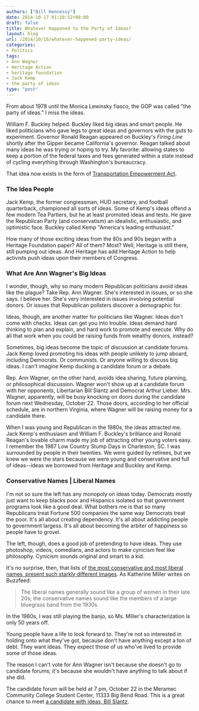 ```yaml
---
authors: ["Bill Hennessy"]
date: 2014-10-17 01:20:52+00:00
draft: false
title: Whatever Happened to the Party of Ideas?
layout: blog
url: /2014/10/16/whatever-happened-party-ideas/
categories:
- Politics
tags:
- Ann Wagner
- Heritage Action
- heritage foundation
- Jack Kemp
- the party of ideas
type: "post"
---
```


From about 1978 until the Monica Lewinsky fiasco, the GOP was called "the party of ideas." I miss the ideas.

William F. Buckley helped. Buckley liked big ideas and smart people. He liked politicians who gave legs to great ideas and governors with the guts to experiment. Governor Ronald Reagan appeared on Buckley's _Firing Line_ shortly after the Gipper became California's governor. Reagan talked about many ideas he was trying or hoping to try. My favorite: allowing states to keep a portion of the federal taxes and fees generated within a state instead of cycling everything through Washington's bureaucracy.

That idea now exists in the form of [Transportation Empowerment Act](https://hennessysview.com/2014/07/13/ronald-reagan-wants-transportation-empowerment-act/).



### The Idea People



Jack Kemp, the former congressman, HUD secretary, and football quarterback, championed all sorts of ideas. Some of Kemp's ideas offend a few modern Tea Partiers, but he at least promoted ideas and tests. He gave the Republican Party (and conservatism) an idealistic, enthusiastic, and optimistic face. Buckley called Kemp "America's leading enthusiast."

How many of those exciting ideas from the 80s and 90s began with a Heritage Foundation paper? All of them? Most? Well, Heritage is still there, still pumping out ideas. And Heritage has add Heritage Action to help activists push ideas upon their members of Congress.



### What Are Ann Wagner's Big Ideas



I wonder, though, why so many modern Republican politicians avoid ideas like the plague? Take Rep. Ann Wagner. She's interested in issues, or so she says. I believe her. She's very interested in issues involving potential donors. Or issues that Republican pollsters discover a demographic for.

Ideas, though, are another matter for politicians like Wagner. Ideas don't come with checks. Ideas can get you into trouble. Ideas demand hard thinking to plan and explain, and hard work to promote and execute. Why do all that work when you could be raising funds from wealthy donors, instead?

Sometimes, big ideas become the topic of discussion at candidate forums. Jack Kemp loved promoting his ideas with people unlikely to jump aboard, including Democrats. Or communists. Or anyone willing to discuss big ideas. I can't imagine Kemp ducking a candidate forum or a debate.

Rep. Ann Wagner, on the other hand, avoids idea sharing, future planning, or philosophical discussion. Wagner won't show up at a candidate forum with her opponents, Libertarian Bill Slantz and Democrat Arthur Lieber. Mrs. Wagner, apparently, will be busy knocking on doors during the candidate forum next Wednesday, October 22. Those doors, according to her official schedule, are in northern Virginia, where Wagner will be raising money for a candidate there.

When I was young and Republican in the 1980s, the ideas attracted me. Jack Kemp's enthusiasm and William F. Buckley's brilliance and Ronald Reagan's lovable charm made my job of attracting other young voters easy. I remember the 1987 Low Country Stump Days in Charleston, SC. I was surrounded by people in their twenties. We were guided by retirees, but we knew we were the stars because we were young and conservative and full of ideas--ideas we borrowed from Heritage and Buckley and Kemp.



### Conservative Names | Liberal Names



I'm not so sure the left has any monopoly on ideas today. Democrats mostly just want to keep blacks poor and Hispanics isolated so that government programs look like a good deal. What bothers me is that so many Republicans treat Fortune 500 companies the same way Democrats treat the poor. It's all about creating dependency. It's all about addicting people to government largess. It's all about becoming the arbiter of happiness so people have to grovel.

The left, though, does a good job of pretending to have ideas. They use photoshop, videos, comedians, and actors to make cynicism feel like philosophy. Cynicism sounds original and smart to a kid.

It's no surprise, then, that lists of [the most conservative and most liberal names  present such starkly different images](https://www.buzzfeed.com/katherinemiller/here-are-the-most-conservative-and-liberal-names-in-america#3a8h1az). As Katherine Miller writes on Buzzfeed:



> The liberal names generally sound like a group of women in their late 20s; the conservative names sound like the members of a large bluegrass band from the 1930s.



In the 1980s, I was still playing the banjo, so Ms. Miller's characterization is only 50 years off.

Young people have a life to look forward to. They're not so interested in holding onto what they've got, because don't have anything except a ton of debt. They want ideas. They expect those of us who've lived to provide some of those ideas.

The reason I can't vote for Ann Wagner isn't because she doesn't go to candidate forums; it's because she wouldn't have anything to talk about if she did.

The candidate forum will be held at 7 pm, October 22 in the Meramec Community College Student Center, 11333 Big Bend Road. This is a great chance to meet [a candidate with ideas, Bill Slantz](https://hennessysview.com/2014/09/23/will-vote-libertarian-bill-slantz-congress/).

